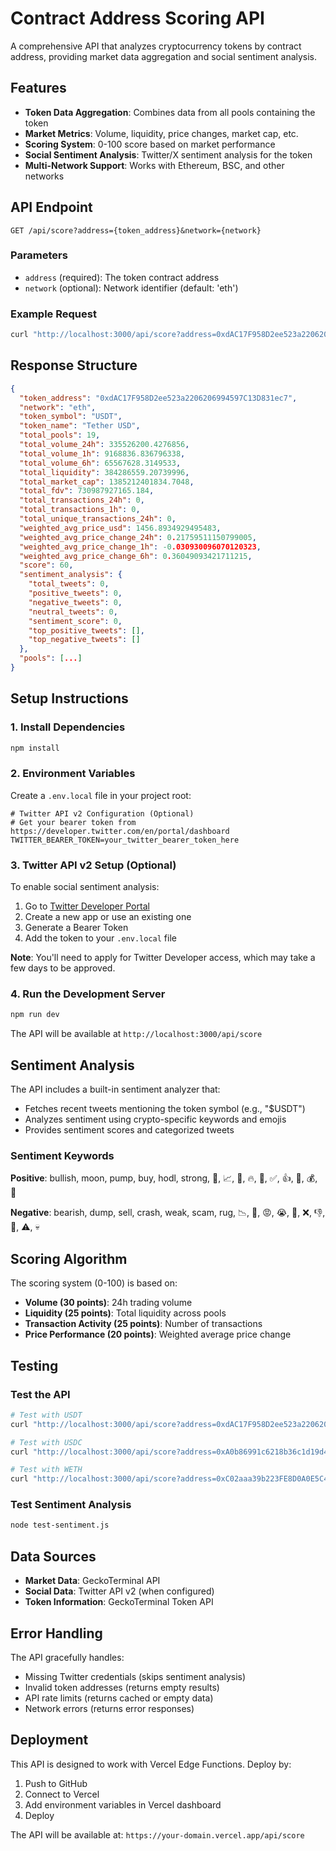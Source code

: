 # Contract Address Scoring API

A comprehensive API that analyzes cryptocurrency tokens by contract address, providing market data aggregation and social sentiment analysis.

## Features

- **Token Data Aggregation**: Combines data from all pools containing the token
- **Market Metrics**: Volume, liquidity, price changes, market cap, etc.
- **Scoring System**: 0-100 score based on market performance
- **Social Sentiment Analysis**: Twitter/X sentiment analysis for the token
- **Multi-Network Support**: Works with Ethereum, BSC, and other networks

## API Endpoint

```
GET /api/score?address={token_address}&network={network}
```

### Parameters

- `address` (required): The token contract address
- `network` (optional): Network identifier (default: 'eth')

### Example Request

```bash
curl "http://localhost:3000/api/score?address=0xdAC17F958D2ee523a2206206994597C13D831ec7&network=eth"
```

## Response Structure

```json
{
  "token_address": "0xdAC17F958D2ee523a2206206994597C13D831ec7",
  "network": "eth",
  "token_symbol": "USDT",
  "token_name": "Tether USD",
  "total_pools": 19,
  "total_volume_24h": 335526200.4276856,
  "total_volume_1h": 9168836.836796338,
  "total_volume_6h": 65567628.3149533,
  "total_liquidity": 384286559.20739996,
  "total_market_cap": 1385212401834.7048,
  "total_fdv": 730987927165.184,
  "total_transactions_24h": 0,
  "total_transactions_1h": 0,
  "total_unique_transactions_24h": 0,
  "weighted_avg_price_usd": 1456.8934929495483,
  "weighted_avg_price_change_24h": 0.21759511150799005,
  "weighted_avg_price_change_1h": -0.030930096070120323,
  "weighted_avg_price_change_6h": 0.36049093421711215,
  "score": 60,
  "sentiment_analysis": {
    "total_tweets": 0,
    "positive_tweets": 0,
    "negative_tweets": 0,
    "neutral_tweets": 0,
    "sentiment_score": 0,
    "top_positive_tweets": [],
    "top_negative_tweets": []
  },
  "pools": [...]
}
```

## Setup Instructions

### 1. Install Dependencies

```bash
npm install
```

### 2. Environment Variables

Create a `.env.local` file in your project root:

```env
# Twitter API v2 Configuration (Optional)
# Get your bearer token from https://developer.twitter.com/en/portal/dashboard
TWITTER_BEARER_TOKEN=your_twitter_bearer_token_here
```

### 3. Twitter API v2 Setup (Optional)

To enable social sentiment analysis:

1. Go to [Twitter Developer Portal](https://developer.twitter.com/en/portal/dashboard)
2. Create a new app or use an existing one
3. Generate a Bearer Token
4. Add the token to your `.env.local` file

**Note**: You'll need to apply for Twitter Developer access, which may take a few days to be approved.

### 4. Run the Development Server

```bash
npm run dev
```

The API will be available at `http://localhost:3000/api/score`

## Sentiment Analysis

The API includes a built-in sentiment analyzer that:

- Fetches recent tweets mentioning the token symbol (e.g., "$USDT")
- Analyzes sentiment using crypto-specific keywords and emojis
- Provides sentiment scores and categorized tweets

### Sentiment Keywords

**Positive**: bullish, moon, pump, buy, hodl, strong, 🚀, 📈, 💎, 🔥, 💪, ✅, 👍, 💯, 💰, 🎯

**Negative**: bearish, dump, sell, crash, weak, scam, rug, 📉, 💩, 😡, 😭, 💸, ❌, 👎, 🚨, ⚠️, 💀

## Scoring Algorithm

The scoring system (0-100) is based on:

- **Volume (30 points)**: 24h trading volume
- **Liquidity (25 points)**: Total liquidity across pools
- **Transaction Activity (25 points)**: Number of transactions
- **Price Performance (20 points)**: Weighted average price change

## Testing

### Test the API

```bash
# Test with USDT
curl "http://localhost:3000/api/score?address=0xdAC17F958D2ee523a2206206994597C13D831ec7&network=eth"

# Test with USDC
curl "http://localhost:3000/api/score?address=0xA0b86991c6218b36c1d19d4a2e9eb0ce3606eb48&network=eth"

# Test with WETH
curl "http://localhost:3000/api/score?address=0xC02aaa39b223FE8D0A0E5C4F27EAD9083C756CC2&network=eth"
```

### Test Sentiment Analysis

```bash
node test-sentiment.js
```

## Data Sources

- **Market Data**: GeckoTerminal API
- **Social Data**: Twitter API v2 (when configured)
- **Token Information**: GeckoTerminal Token API

## Error Handling

The API gracefully handles:
- Missing Twitter credentials (skips sentiment analysis)
- Invalid token addresses (returns empty results)
- API rate limits (returns cached or empty data)
- Network errors (returns error responses)

## Deployment

This API is designed to work with Vercel Edge Functions. Deploy by:

1. Push to GitHub
2. Connect to Vercel
3. Add environment variables in Vercel dashboard
4. Deploy

The API will be available at: `https://your-domain.vercel.app/api/score` 
